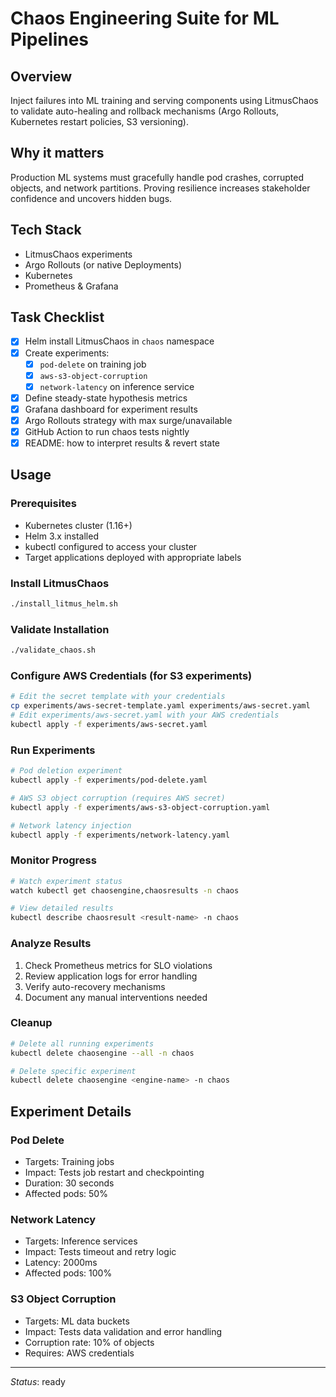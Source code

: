 # Chaos Engineering Suite for ML Pipelines

## Overview
Inject failures into ML training and serving components using LitmusChaos to validate auto-healing and rollback mechanisms (Argo Rollouts, Kubernetes restart policies, S3 versioning).

## Why it matters
Production ML systems must gracefully handle pod crashes, corrupted objects, and network partitions. Proving resilience increases stakeholder confidence and uncovers hidden bugs.

## Tech Stack
* LitmusChaos experiments
* Argo Rollouts (or native Deployments)
* Kubernetes
* Prometheus & Grafana

## Task Checklist
- [x] Helm install LitmusChaos in `chaos` namespace
- [x] Create experiments:
  - [x] `pod-delete` on training job
  - [x] `aws-s3-object-corruption`
  - [x] `network-latency` on inference service
- [x] Define steady-state hypothesis metrics
- [x] Grafana dashboard for experiment results
- [x] Argo Rollouts strategy with max surge/unavailable
- [x] GitHub Action to run chaos tests nightly
- [x] README: how to interpret results & revert state

## Usage

### Prerequisites
- Kubernetes cluster (1.16+)
- Helm 3.x installed
- kubectl configured to access your cluster
- Target applications deployed with appropriate labels

### Install LitmusChaos
```bash
./install_litmus_helm.sh
```

### Validate Installation
```bash
./validate_chaos.sh
```

### Configure AWS Credentials (for S3 experiments)
```bash
# Edit the secret template with your credentials
cp experiments/aws-secret-template.yaml experiments/aws-secret.yaml
# Edit experiments/aws-secret.yaml with your AWS credentials
kubectl apply -f experiments/aws-secret.yaml
```

### Run Experiments
```bash
# Pod deletion experiment
kubectl apply -f experiments/pod-delete.yaml

# AWS S3 object corruption (requires AWS secret)
kubectl apply -f experiments/aws-s3-object-corruption.yaml

# Network latency injection
kubectl apply -f experiments/network-latency.yaml
```

### Monitor Progress
```bash
# Watch experiment status
watch kubectl get chaosengine,chaosresults -n chaos

# View detailed results
kubectl describe chaosresult <result-name> -n chaos
```

### Analyze Results
1. Check Prometheus metrics for SLO violations
2. Review application logs for error handling
3. Verify auto-recovery mechanisms
4. Document any manual interventions needed

### Cleanup
```bash
# Delete all running experiments
kubectl delete chaosengine --all -n chaos

# Delete specific experiment
kubectl delete chaosengine <engine-name> -n chaos
```

## Experiment Details

### Pod Delete
- Targets: Training jobs
- Impact: Tests job restart and checkpointing
- Duration: 30 seconds
- Affected pods: 50%

### Network Latency
- Targets: Inference services
- Impact: Tests timeout and retry logic
- Latency: 2000ms
- Affected pods: 100%

### S3 Object Corruption
- Targets: ML data buckets
- Impact: Tests data validation and error handling
- Corruption rate: 10% of objects
- Requires: AWS credentials

---
*Status*: ready
